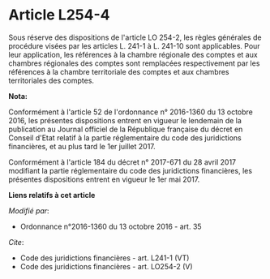 # Article L254-4

Sous réserve des dispositions de l'article LO 254-2, les règles générales de procédure visées par les articles L. 241-1 à L.
241-10 sont applicables. Pour leur application, les références à la chambre régionale des comptes et aux chambres régionales
des comptes sont remplacées respectivement par les références à la chambre territoriale des comptes et aux chambres
territoriales des comptes.

**Nota:**

Conformément à l'article 52 de l'ordonnance n° 2016-1360 du 13 octobre 2016, les présentes dispositions entrent en vigueur le
lendemain de la publication au Journal officiel de la République française du décret en Conseil d'Etat relatif à la partie
réglementaire du code des juridictions financières, et au plus tard le 1er juillet 2017.

Conformément à l'article 184 du décret n° 2017-671 du 28 avril 2017 modifiant la partie réglementaire du code des
juridictions financières, les présentes dispositions entrent en vigueur le 1er mai 2017.

**Liens relatifs à cet article**

_Modifié par_:

  - Ordonnance n°2016-1360 du 13 octobre 2016 - art. 35

_Cite_:

  - Code des juridictions financières - art. L241-1 (VT)
  - Code des juridictions financières - art. LO254-2 (V)
